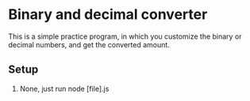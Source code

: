 # Binary and decimal converter

This is a simple practice program, in which you customize the binary or decimal numbers, and get the converted amount.

## Setup

1. None, just run node [file].js


